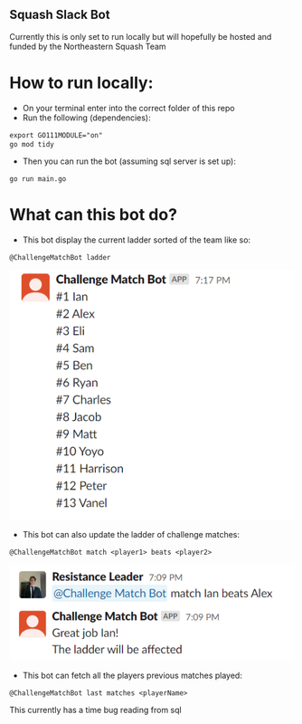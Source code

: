 ## Squash Slack Bot

Currently this is only set to run locally but will hopefully be hosted and funded by the Northeastern Squash Team

# How to run locally:

- On your terminal enter into the correct folder of this repo
- Run the following (dependencies):

```
export GO111MODULE="on"
go mod tidy
```

- Then you can run the bot (assuming sql server is set up):

```
go run main.go
```

# What can this bot do?

- This bot display the current ladder sorted of the team like so:

```
@ChallengeMatchBot ladder
```

![ladder image](./screenshots/ladder.png)

- This bot can also update the ladder of challenge matches:

```
@ChallengeMatchBot match <player1> beats <player2>
```

![match image](./screenshots/match%20input.png)

- This bot can fetch all the players previous matches played:

```
@ChallengeMatchBot last matches <playerName>
```

This currently has a time bug reading from sql
